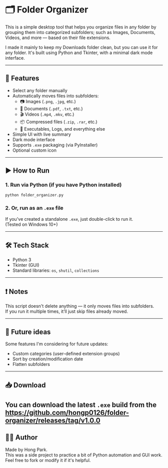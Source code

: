# 🗂️ Folder Organizer

This is a simple desktop tool that helps you organize files in any folder by grouping them into categorized subfolders; such as Images, Documents, Videos, and more — based on their file extensions.

I made it mainly to keep my Downloads folder clean, but you can use it for any folder. It's built using Python and Tkinter, with a minimal dark mode interface.

---

## 🔧 Features

- Select any folder manually
- Automatically moves files into subfolders:
  - 📷 Images (`.png`, `.jpg`, etc.)
  - 📄 Documents (`.pdf`, `.txt`, etc.)
  - 🎬 Videos (`.mp4`, `.mkv`, etc.)
  - 📦 Compressed files (`.zip`, `.rar`, etc.)
  - 🧪 Executables, Logs, and everything else
- Simple UI with live summary
- Dark mode interface
- Supports `.exe` packaging (via PyInstaller)
- Optional custom icon

---

## ▶️ How to Run

### 1. Run via Python (if you have Python installed)

```bash
python folder_organizer.py
```

### 2. Or, run as an `.exe` file

If you've created a standalone `.exe`, just double-click to run it.  
(Tested on Windows 10+)

---

## 🛠️ Tech Stack

- Python 3
- Tkinter (GUI)
- Standard libraries: `os`, `shutil`, `collections`

---

## ❗ Notes

This script doesn't delete anything — it only moves files into subfolders.  
If you run it multiple times, it’ll just skip files already moved.

---

## 📌 Future ideas

Some features I'm considering for future updates:
- Custom categories (user-defined extension groups)
- Sort by creation/modification date
- Flatten subfolders
---

## 📥 Download

You can download the latest `.exe` build from the https://github.com/hongp0126/folder-organizer/releases/tag/v1.0.0
---

## 🧑‍💻 Author

Made by Hong Park.  
This was a side project to practice a bit of Python automation and GUI work. Feel free to fork or modify it if it's helpful.
